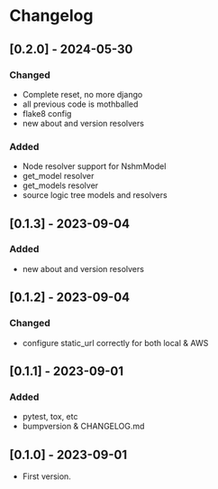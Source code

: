 # Changelog


## [0.2.0] - 2024-05-30
### Changed
 - Complete reset, no more django
 - all previous code is mothballed
 - flake8 config
 - new about and version resolvers

### Added
 - Node resolver support for NshmModel
 - get_model resolver
 - get_models resolver
 - source logic tree models and resolvers

## [0.1.3] - 2023-09-04
### Added
 - new about and version resolvers

## [0.1.2] - 2023-09-04
### Changed
 - configure static_url correctly for both local & AWS

## [0.1.1] - 2023-09-01
### Added
 - pytest, tox, etc
 - bumpversion & CHANGELOG.md

## [0.1.0] - 2023-09-01
* First version.


